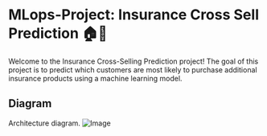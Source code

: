 # MLops-Project: Insurance Cross Sell Prediction 🏠🏥

Welcome to the Insurance Cross-Selling Prediction project! The goal of this project is to predict which customers are most likely to purchase additional insurance products using a machine learning model.

## Diagram
Architecture diagram.
![Image]()
